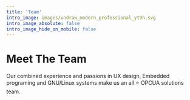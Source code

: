 ```yaml
---
title: 'Team'
intro_image: images/undraw_modern_professional_yt9h.svg
intro_image_absolute: false
intro_image_hide_on_mobile: false
---
```


# Meet The Team

Our combined experience and passions in UX design, Embedded programing and GNU/Linux systems make us an all :star:  OPCUA solutions team.

